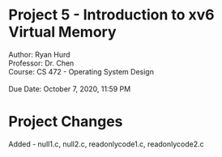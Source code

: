 # Project 5 - Introduction to xv6 Virtual Memory   
Author: Ryan Hurd<br/>
Professor: Dr. Chen<br/>
Course: CS 472 - Operating System Design<br/>  
Due Date: October 7, 2020, 11:59 PM<br/>

# Project Changes 
Added - null1.c, null2.c, readonlycode1.c, readonlycode2.c<br/>